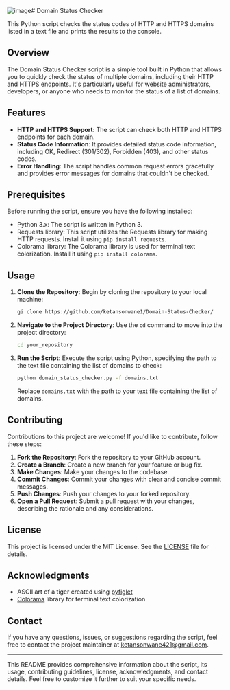 ![image](https://github.com/ketansonwane1/Domain-Status-Checker/assets/141003493/edacdc8a-77c2-4344-b9ce-3c591b656cbc)# Domain Status Checker

This Python script checks the status codes of HTTP and HTTPS domains listed in a text file and prints the results to the console.


## Overview

The Domain Status Checker script is a simple tool built in Python that allows you to quickly check the status of multiple domains, including their HTTP and HTTPS endpoints. It's particularly useful for website administrators, developers, or anyone who needs to monitor the status of a list of domains.

## Features

- **HTTP and HTTPS Support**: The script can check both HTTP and HTTPS endpoints for each domain.
- **Status Code Information**: It provides detailed status code information, including OK, Redirect (301/302), Forbidden (403), and other status codes.
- **Error Handling**: The script handles common request errors gracefully and provides error messages for domains that couldn't be checked.

## Prerequisites

Before running the script, ensure you have the following installed:

- Python 3.x: The script is written in Python 3.
- Requests library: This script utilizes the Requests library for making HTTP requests. Install it using `pip install requests`.
- Colorama library: The Colorama library is used for terminal text colorization. Install it using `pip install colorama`.

## Usage

1. **Clone the Repository**: Begin by cloning the repository to your local machine:

    ```bash
    gi clone https://github.com/ketansonwane1/Domain-Status-Checker/

    ```

2. **Navigate to the Project Directory**: Use the `cd` command to move into the project directory:

    ```bash
    cd your_repository
    ```

3. **Run the Script**: Execute the script using Python, specifying the path to the text file containing the list of domains to check:

    ```bash
    python domain_status_checker.py -f domains.txt
    ```

    Replace `domains.txt` with the path to your text file containing the list of domains.

## Contributing

Contributions to this project are welcome! If you'd like to contribute, follow these steps:

1. **Fork the Repository**: Fork the repository to your GitHub account.
2. **Create a Branch**: Create a new branch for your feature or bug fix.
3. **Make Changes**: Make your changes to the codebase.
4. **Commit Changes**: Commit your changes with clear and concise commit messages.
5. **Push Changes**: Push your changes to your forked repository.
6. **Open a Pull Request**: Submit a pull request with your changes, describing the rationale and any considerations.

## License

This project is licensed under the MIT License. See the [LICENSE](LICENSE) file for details.

## Acknowledgments

- ASCII art of a tiger created using [pyfiglet](https://github.com/pwaller/pyfiglet)
- [Colorama](https://github.com/tartley/colorama) library for terminal text colorization

## Contact

If you have any questions, issues, or suggestions regarding the script, feel free to contact the project maintainer at ketansonwane421@gmail.com.

---

This README provides comprehensive information about the script, its usage, contributing guidelines, license, acknowledgments, and contact details. Feel free to customize it further to suit your specific needs.
